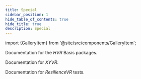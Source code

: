 ```yaml
---
title: Special
sidebar_position: 1
hide_table_of_contents: true
hide_title: true
description: Special
---
```


import {GalleryItem} from '@site/src/components/GalleryItem';

<div className="row">
<GalleryItem 
        name = 'HVR Basis Packages'
        url = '/docs/basis'
>

Documentation for the *HVR* Basis packages.

</GalleryItem>
<GalleryItem 
        name = 'XYVR'
        url = '/docs/xyvr'
>

Documentation for *XYVR*.

</GalleryItem>
<GalleryItem 
        name = 'ResilienceVR'
        image = {require("@site/docs/products/gallery-img/resilience-temp.png").default}
        url = '/docs/resilience'
>

Documentation for *ResilienceVR* tests.

</GalleryItem>
</div>